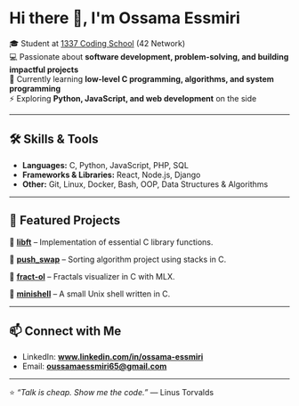 # Hi there 👋, I'm Ossama Essmiri  

🎓 Student at [1337 Coding School](https://1337.ma) (42 Network)  
💻 Passionate about **software development, problem-solving, and building impactful projects**  
🌱 Currently learning **low-level C programming, algorithms, and system programming**  
⚡ Exploring **Python, JavaScript, and web development** on the side  

---

## 🛠️ Skills & Tools  
- **Languages:** C, Python, JavaScript, PHP, SQL  
- **Frameworks & Libraries:** React, Node.js, Django  
- **Other:** Git, Linux, Docker, Bash, OOP, Data Structures & Algorithms  

---

## 📂 Featured Projects  
🔹 [**libft**](https://github.com/ESSMIRI20/Libft) – Implementation of essential C library functions.

🔹 [**push_swap**](https://github.com/ESSMIRI20/push_swap) – Sorting algorithm project using stacks in C.

🔹 [**fract-ol**](https://github.com/ESSMIRI20/fract_ol) – Fractals visualizer in C with MLX.

🔹 [**minishell**](https://github.com/ESSMIRI20/minishell) – A small Unix shell written in C. 

---

## 📫 Connect with Me  
- LinkedIn: **www.linkedin.com/in/ossama-essmiri**
- Email: **oussamaessmiri65@gmail.com**

---

⭐️ *“Talk is cheap. Show me the code.”* — Linus Torvalds  
